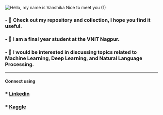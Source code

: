 ![Hello, my name is Vanshika  Nice to meet you  (1)](https://user-images.githubusercontent.com/67424390/210377046-bfbc9207-dd94-4160-ab7a-34d11baba998.png)

### - 💫 Check out my repository and collection, I hope you find it useful.
### - 📍  I am a final year student at the VNIT Nagpur. 
### - 💭 I would be interested in discussing topics related to Machine Learning, Deep Learning, and Natural Language Processing.    

---

#### Connect using

### * [Linkedin](https://www.linkedin.com/in/vanshikagupta-/)         


### * [Kaggle](https://www.kaggle.com/vanshikagupta1136)


<!--
**vg11072001/vg11072001** is a ✨ _special_ ✨ repository because its `README.md` (this file) appears on your GitHub profile.

Here are some ideas to get you started:
- 🔭 I’m currently working on ...
- 🌱 I’m currently learning ...
- 👯 I’m looking to collaborate on ...
- 🤔 I’m looking for help with ...
- 💬 Ask me about ...
- 📫 How to reach me: ...
- 😄 Pronouns: ...
- ⚡ Fun fact: ...

-->

